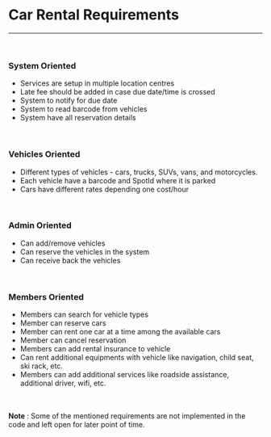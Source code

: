 # Car Rental Requirements

---
<br>

### System Oriented

- Services are setup in multiple location centres
- Late fee should be added in case due date/time is crossed
- System to notify for due date
- System to read barcode from vehicles
- System have all reservation details

<br>

### Vehicles Oriented

- Different types of vehicles - cars, trucks, SUVs, vans, and motorcycles.
- Each vehicle have a barcode and SpotId where it is parked
- Cars have different rates depending one cost/hour

<br>

### Admin Oriented
- Can add/remove vehicles
- Can reserve the vehicles in the system
- Can receive back the vehicles

<br>

### Members Oriented

- Members can search for vehicle types
- Member can reserve cars
- Member can rent one car at a time among the available cars
- Member can cancel reservation
- Members can add rental insurance to vehicle
- Can rent additional equipments with vehicle like navigation, child seat, ski rack, etc.
- Members can add additional services like roadside assistance, additional driver, wifi, etc.


<br/><br/>
**Note** : Some of the mentioned requirements are not implemented in the code and left open for later point of time.